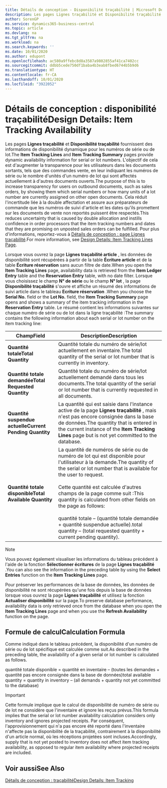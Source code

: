```yaml
---
title: Détails de conception - Disponibilité traçabilité | Microsoft Docs
description: Les pages Lignes traçabilité et Disponibilité traçabilité fournissent des informations de disponibilité dynamique pour les numéros de série ou de lot. L'objectif de cela est d'augmenter la transparence pour les utilisateurs dans les documents sortants, tels que des documents de vente, en leur indiquant les numéros de série ou le nombre d'unités d'un numéro de lot qui sont affectés actuellement à d'autres documents ouverts.
author: SorenGP
ms.service: dynamics365-business-central
ms.topic: article
ms.devlang: na
ms.tgt_pltfrm: na
ms.workload: na
ms.search.keywords: ''
ms.date: 10/01/2020
ms.author: edupont
ms.openlocfilehash: ac580a9ffebc8d8a3587a9802855af41ca7402cc
ms.sourcegitcommit: ddbb5cede750df1baba4b3eab8fbed6744b5b9d6
ms.translationtype: HT
ms.contentlocale: fr-CA
ms.lasthandoff: 10/01/2020
ms.locfileid: "3922052"
---
```

# <a name="design-details-item-tracking-availability"></a><span data-ttu-id="08f3a-104">Détails de conception : disponibilité traçabilité</span><span class="sxs-lookup"><span data-stu-id="08f3a-104">Design Details: Item Tracking Availability</span></span>
<span data-ttu-id="08f3a-105">Les pages **Lignes traçabilité** et **Disponibilité traçabilité** fournissent des informations de disponibilité dynamique pour les numéros de série ou de lot.</span><span class="sxs-lookup"><span data-stu-id="08f3a-105">The **Item Tracking Lines** and **Item Tracking Summary** pages provide dynamic availability information for serial or lot numbers.</span></span> <span data-ttu-id="08f3a-106">L'objectif de cela est d'augmenter la transparence pour les utilisateurs dans les documents sortants, tels que des commandes vente, en leur indiquant les numéros de série ou le nombre d'unités d'un numéro de lot qui sont affectés actuellement à d'autres documents ouverts.</span><span class="sxs-lookup"><span data-stu-id="08f3a-106">The purpose of this is to increase transparency for users on outbound documents, such as sales orders, by showing them which serial numbers or how many units of a lot number are currently assigned on other open documents.</span></span> <span data-ttu-id="08f3a-107">Cela réduit l'incertitude liée à la double affectation et assure aux préparateurs de commande que les numéros de suivi d'article et les dates qu'ils promettent sur les documents de vente non reportés puissent être respectés.</span><span class="sxs-lookup"><span data-stu-id="08f3a-107">This reduces uncertainty that is caused by double allocation and instills confidence in order processors that the item tracking numbers and dates that they are promising on unposted sales orders can be fulfilled.</span></span> <span data-ttu-id="08f3a-108">Pour plus d'informations, reportez-vous à [Détails de conception : page Lignes traçabilité](design-details-item-tracking-lines-window.md).</span><span class="sxs-lookup"><span data-stu-id="08f3a-108">For more information, see [Design Details: Item Tracking Lines Page](design-details-item-tracking-lines-window.md).</span></span>  

 <span data-ttu-id="08f3a-109">Lorsque vous ouvrez la page **Lignes traçabilité article** , les données de disponibilité sont récupérées à partir de la table **Écriture article** et de la table **Écriture réservation** sans aucun filtre de date.</span><span class="sxs-lookup"><span data-stu-id="08f3a-109">When you open the **Item Tracking Lines** page, availability data is retrieved from the **Item Ledger Entry** table and the **Reservation Entry** table, with no date filter.</span></span> <span data-ttu-id="08f3a-110">Lorsque vous choisissez le champ **N° de série** ou le champ **N° lot** , la page **Disponibilité traçabilité** s'ouvre et affiche un résumé des informations de suivi article dans le tableau **Ecriture réservation** .</span><span class="sxs-lookup"><span data-stu-id="08f3a-110">When you choose the **Serial No.** field or the **Lot No.** field, the **Item Tracking Summary** page opens and shows a summary of the item tracking information in the **Reservation Entry** table.</span></span> <span data-ttu-id="08f3a-111">Le résumé contient les informations suivantes sur chaque numéro de série ou de lot dans la ligne traçabilité :</span><span class="sxs-lookup"><span data-stu-id="08f3a-111">The summary contains the following information about each serial or lot number on the item tracking line:</span></span>  

|<span data-ttu-id="08f3a-112">Champ</span><span class="sxs-lookup"><span data-stu-id="08f3a-112">Field</span></span>|<span data-ttu-id="08f3a-113">Description</span><span class="sxs-lookup"><span data-stu-id="08f3a-113">Description</span></span>|  
|---------------------------------|---------------------------------------|  
|<span data-ttu-id="08f3a-114">**Quantité totale**</span><span class="sxs-lookup"><span data-stu-id="08f3a-114">**Total Quantity**</span></span>|<span data-ttu-id="08f3a-115">Quantité totale du numéro de série/lot actuellement en inventaire.</span><span class="sxs-lookup"><span data-stu-id="08f3a-115">The total quantity of the serial or lot number that is currently in inventory.</span></span>|  
|<span data-ttu-id="08f3a-116">**Quantité totale demandée**</span><span class="sxs-lookup"><span data-stu-id="08f3a-116">**Total Requested Quantity**</span></span>|<span data-ttu-id="08f3a-117">Quantité totale du numéro de série/lot actuellement demandé dans tous les documents.</span><span class="sxs-lookup"><span data-stu-id="08f3a-117">The total quantity of the serial or lot number that is currently requested in all documents.</span></span>|  
|<span data-ttu-id="08f3a-118">**Quantité suspendue actuelle**</span><span class="sxs-lookup"><span data-stu-id="08f3a-118">**Current Pending Quantity**</span></span>|<span data-ttu-id="08f3a-119">La quantité qui est saisie dans l'instance active de la page **Lignes traçabilité** , mais n'est pas encore consignée dans la base de données.</span><span class="sxs-lookup"><span data-stu-id="08f3a-119">The quantity that is entered in the current instance of the **Item Tracking Lines** page but is not yet committed to the database.</span></span>|  
|<span data-ttu-id="08f3a-120">**Quantité totale disponible**</span><span class="sxs-lookup"><span data-stu-id="08f3a-120">**Total Available Quantity**</span></span>|<span data-ttu-id="08f3a-121">La quantité de numéros de série ou de numéro de lot qui est disponible pour l'utilisateur à la demande.</span><span class="sxs-lookup"><span data-stu-id="08f3a-121">The quantity of the serial or lot number that is available for the user to request.</span></span><br /><br /> <span data-ttu-id="08f3a-122">Cette quantité est calculée d'autres champs de la page comme suit :</span><span class="sxs-lookup"><span data-stu-id="08f3a-122">This quantity is calculated from other fields on the page as follows:</span></span><br /><br /> <span data-ttu-id="08f3a-123">quantité totale – (quantité totale demandée + quantité suspendue actuelle).</span><span class="sxs-lookup"><span data-stu-id="08f3a-123">total quantity – (total requested quantity + current pending quantity).</span></span>|  

> [!NOTE]  
>  <span data-ttu-id="08f3a-124">Vous pouvez également visualiser les informations du tableau précédent à l'aide de la fonction **Sélectionner écritures** de la page **Lignes traçabilité** .</span><span class="sxs-lookup"><span data-stu-id="08f3a-124">You can also see the information in the preceding table by using the **Select Entries** function on the **Item Tracking Lines** page.</span></span>  

 <span data-ttu-id="08f3a-125">Pour préserver les performances de la base de données, les données de disponibilité ne sont récupérées qu'une fois depuis la base de données lorsque vous ouvrez la page **Lignes traçabilité** et utilisez la fonction **Actualiser disponibilité** sur la page.</span><span class="sxs-lookup"><span data-stu-id="08f3a-125">To preserve database performance, availability data is only retrieved once from the database when you open the **Item Tracking Lines** page and when you use the **Refresh Availability** function on the page.</span></span>  

## <a name="calculation-formula"></a><span data-ttu-id="08f3a-126">Formule de calcul</span><span class="sxs-lookup"><span data-stu-id="08f3a-126">Calculation Formula</span></span>  
 <span data-ttu-id="08f3a-127">Comme indiqué dans le tableau précédent, la disponibilité d'un numéro de série ou de lot spécifique est calculée comme suit.</span><span class="sxs-lookup"><span data-stu-id="08f3a-127">As described in the preceding table, the availability of a given serial or lot number is calculated as follows.</span></span>  

 <span data-ttu-id="08f3a-128">quantité totale disponible = quantité en inventaire – (toutes les demandes + quantité pas encore consignée dans la base de données)</span><span class="sxs-lookup"><span data-stu-id="08f3a-128">total available quantity = quantity in inventory – (all demands + quantity not yet committed to the database)</span></span>  

> [!IMPORTANT]  
>  <span data-ttu-id="08f3a-129">Cette formule implique que le calcul de disponibilité de numéro de série ou de lot ne considère que l'inventaire et ignore les reçus prévus.</span><span class="sxs-lookup"><span data-stu-id="08f3a-129">This formula implies that the serial or lot number availability calculation considers only inventory and ignores projected receipts.</span></span> <span data-ttu-id="08f3a-130">Par conséquent, l'approvisionnement qui n'a pas encore été reporté dans l'inventaire n'affecte pas la disponibilité de la traçabilité, contrairement à la disponibilité d'un article normal, où les réceptions projetées sont incluses.</span><span class="sxs-lookup"><span data-stu-id="08f3a-130">Accordingly, supply that is not yet posted to inventory does not affect item tracking availability, as opposed to regular item availability where projected receipts are included.</span></span>  

## <a name="see-also"></a><span data-ttu-id="08f3a-131">Voir aussi</span><span class="sxs-lookup"><span data-stu-id="08f3a-131">See Also</span></span>  
 [<span data-ttu-id="08f3a-132">Détails de conception : traçabilité</span><span class="sxs-lookup"><span data-stu-id="08f3a-132">Design Details: Item Tracking</span></span>](design-details-item-tracking.md)
